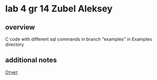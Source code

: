 # lab 4 gr 14 Zubel Aleksey
## overview
C code with different sql commands in branch "examples" in Examples directory
## additional notes
[Отчет](https://drive.google.com/drive/folders/1_OXM4D5-Uvgeg-sgaFHWdPD4T_BruTGX)

